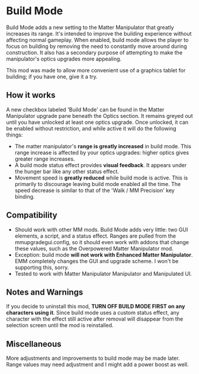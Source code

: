 # Build Mode

Build Mode adds a new setting to the Matter Manipulator that greatly increases its range.  It's intended to improve the building experience without affecting normal gameplay.  When enabled, build mode allows the player to focus on building by removing the need to constantly move around during construction.  It also has a secondary purpose of attempting to make the manipulator's optics upgrades more appealing.

This mod was made to allow more convenient use of a graphics tablet for building; if you have one, give it a try.

## How it works

A new checkbox labeled 'Build Mode' can be found in the Matter Manipulator upgrade pane beneath the Optics section.  It remains greyed out until you have unlocked at least one optics upgrade.  Once unlocked, it can be enabled without restriction, and while active it will do the following things:

* The matter manipulator's **range is greatly increased** in build mode.  This range increase is affected by your optics upgrades:  higher optics gives greater range increases.
* A build mode status effect provides **visual feedback**.  It appears under the hunger bar like any other status effect.
* Movement speed is **greatly reduced** while build mode is active.  This is primarily to discourage leaving build mode enabled all the time.  The speed decrease is similar to that of the 'Walk / MM Precision' key binding.


## Compatibility

* Should work with other MM mods.  Build Mode adds very little:  two GUI elements, a script, and a status effect.  Ranges are pulled from the mmupgradegui.config, so it should even work with addons that change these values, such as the Overpowered Matter Manipulator mod.
* Exception:  build mode **will not work with Enhanced Matter Manipulator**.  EMM completely changes the GUI and upgrade scheme.  I won't be supporting this, sorry.
* Tested to work with Matter Manipulator Manipulator and Manipulated UI.

## Notes and Warnings

If you decide to uninstall this mod, **TURN OFF BUILD MODE FIRST on any characters using it**.  Since build mode uses a custom status effect, any character with the effect still active after removal will disappear from the selection screen until the mod is reinstalled.

## Miscellaneous

More adjustments and improvements to build mode may be made later.  Range values may need adjustment and I might add a power boost as well.
